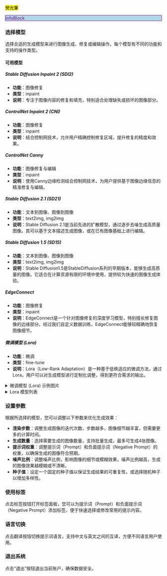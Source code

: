 <style>
.infoBlock {
  border: 1px solid #800080 !important;
  background-color: lightblue;
  color: purple;
}
</style>


<mark>熒光筆</mark>

<div class="infoBlock">infoBlock</div>


### 选择模型
  选择合适的生成模型来进行图像生成、修复或编辑操作。每个模型有不同的功能和支持的操作类型。

  #### 可用模型

  ##### **Stable Diffusion Inpaint 2 (SDI2)**
  - **功能**：图像修复
  - **类型**：inpaint
  - **说明**：专注于图像内容的修复和填充，特别适合处理缺失或损坏的图像部分。

  ##### **ControlNet Inpaint 2 (CNI)**
  - **功能**：图像修复
  - **类型**：inpaint
  - **说明**：结合控制网技术，允许用户精确控制修复区域，提升修复的精度和效果。

  ##### **ControlNet Canny**
  - **功能**：图像修复与编辑
  - **类型**：inpaint
  - **说明**：使用Canny边缘检测结合控制网技术，为用户提供基于图像边缘信息的精准修复与编辑。

  ##### **Stable Diffusion 2.1 (SD21)**
  - **功能**：文本到图像、图像到图像
  - **类型**：text2img, img2img
  - **说明**：Stable Diffusion 2.1是当前先进的扩散模型，通过逐步去噪生成高质量图像。其可以基于文本描述生成图像，或在已有图像基础上进行编辑。

  ##### **Stable Diffusion 1.5 (SD15)**
  - **功能**：文本到图像、图像到图像
  - **类型**：text2img, img2img
  - **说明**：Stable Diffusion1.5是StableDiffusion系列的早期版本，能够生成高质量的图像。它适合在计算资源有限的环境中使用，提供较为快速的图像生成体验。

  ##### **EdgeConnect**
  - **功能**：图像修复
  - **类型**：inpaint
  - **说明**：EdgeConnect是一个针对图像修复的深度学习模型，特别擅长修复图像的边缘部分。经过我们自定义数据训练，EdgeConnect能够较精确地恢复图像细节。

  ##### **微调模型 (Lora)**
  - **功能**：微调
  - **类型**：fine-tune
  - **说明**：Lora（Low-Rank Adaptation）是一种基于低秩适应的微调方法，通过Lora，用户可以对生成模型进行定制化调整，得到更符合需求的输出。


  <details>
  <summary>微调模型 (Lora) 示例图片</summary>
  <img src='https://pic1.zhimg.com/v2-605ef3d68377fd613dd242afe9425999_720w.jpg'>
  </details>

  <details>
  <summary>Lora 模型列表</summary>
    <li> thangka_21_Status_140 </li>
    <li> thangka_21_Ob_EH_150 </li>
    <li> thangka_21_ACD </li>
    <li> thangka_21_Ob_BA_150 </li>
    <li> thangka_21_Ob_R8_150 </li>
    <li> thangka_21_Ob_Ci_150 </li>
    <li> thangka_21_Ob_AM+HC_150 </li>
    <li> thangka_Ob_UP_150 </li>
    <li> thangka_21_Ob_LT_150 </li>
    <li> thangka_Ob_R8_85 </li>
    <li> thangka_21_Ob_KW_150 </li>
    <li> thangka_21_ACD_250 </li>
  </details>

  ### 设置参数
  根据所选择的模型，您可以调整以下参数来优化生成效果：

  - **渲染步数**：调整生成图像的迭代次数，步数越多，图像细节越丰富，但需要更多的计算时间。
  - **生成数量**：选择需要生成的图像数量，支持批量生成，最多可生成4张图像。
  - **提示词权重**：调整提示词（Prompt）和负面提示词（Negative Prompt）的权重，以确保生成的图像符合预期。
  - **噪声比例**：调整噪声比例，影响图像的细节或模糊效果，噪声比例越高，生成的图像效果越模糊或不清晰。
  - **种子值**：设定一个固定的种子值以保证生成结果的可重复性，或选择随机种子以增加多样性。

  ### 使用标签
  点击标签按钮打开标签面板，您可以为提示词（Prompt）和负面提示词（Negative Prompt）添加标签，便于快速选择或修改常用的提示内容。

  ### 语言切换
  点击翻译按钮切换提示词语言，支持中文与英文之间的互译，方便不同语言用户使用。

  ### 退出系统
  点击“退出”按钮退出当前账户，确保数据安全。
